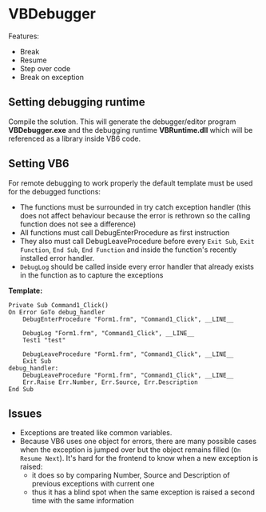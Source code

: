# VBDebugger

Features:
 - Break
 - Resume
 - Step over code
 - Break on exception

## Setting debugging runtime
Compile the solution. This will generate the debugger/editor program **VBDebugger.exe** and the debugging runtime **VBRuntime.dll** which will be referenced as a library inside VB6 code.

## Setting VB6
For remote debugging to work properly the default template must be used for the debugged functions:
 - The functions must be surrounded in try catch exception handler (this does not affect behaviour because the error is rethrown so the calling function does not see a difference)
 - All functions must call DebugEnterProcedure as first instruction
 - They also must call DebugLeaveProcedure before every `Exit Sub`, `Exit Function`, `End Sub`, `End Function` and inside the function's recently installed error handler.
 - `DebugLog` should be called inside every error handler that already exists in the function as to capture the exceptions 

**Template:**
```
Private Sub Command1_Click()
On Error GoTo debug_handler
    DebugEnterProcedure "Form1.frm", "Command1_Click", __LINE__

    DebugLog "Form1.frm", "Command1_Click", __LINE__
    Test1 "test"
    
    DebugLeaveProcedure "Form1.frm", "Command1_Click", __LINE__
    Exit Sub
debug_handler:
    DebugLeaveProcedure "Form1.frm", "Command1_Click", __LINE__
    Err.Raise Err.Number, Err.Source, Err.Description
End Sub
```

## Issues
 - Exceptions are treated like common variables.
 - Because VB6 uses one object for errors, there are many possible cases when the exception is jumped over but the object remains filled (`On Resume Next`). It's hard for the frontend to know when a new exception is raised:
   - it does so by comparing Number, Source and Description of previous exceptions with current one
   - thus it has a blind spot when the same exception is raised a second time with the same information 
